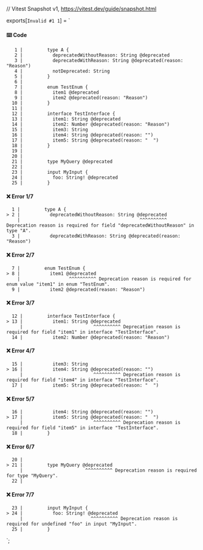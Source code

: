 // Vitest Snapshot v1, https://vitest.dev/guide/snapshot.html

exports[`Invalid #1 1`] = `
#### ⌨️ Code

       1 |         type A {
       2 |           deprecatedWithoutReason: String @deprecated
       3 |           deprecatedWithReason: String @deprecated(reason: "Reason")
       4 |           notDeprecated: String
       5 |         }
       6 |
       7 |         enum TestEnum {
       8 |           item1 @deprecated
       9 |           item2 @deprecated(reason: "Reason")
      10 |         }
      11 |
      12 |         interface TestInterface {
      13 |           item1: String @deprecated
      14 |           item2: Number @deprecated(reason: "Reason")
      15 |           item3: String
      16 |           item4: String @deprecated(reason: "")
      17 |           item5: String @deprecated(reason: "  ")
      18 |         }
      19 |         
      20 |         
      21 |         type MyQuery @deprecated
      22 |         
      23 |         input MyInput {
      24 |           foo: String! @deprecated
      25 |         }

#### ❌ Error 1/7

      1 |         type A {
    > 2 |           deprecatedWithoutReason: String @deprecated
        |                                            ^^^^^^^^^^ Deprecation reason is required for field "deprecatedWithoutReason" in type "A".
      3 |           deprecatedWithReason: String @deprecated(reason: "Reason")

#### ❌ Error 2/7

      7 |         enum TestEnum {
    > 8 |           item1 @deprecated
        |                  ^^^^^^^^^^ Deprecation reason is required for enum value "item1" in enum "TestEnum".
      9 |           item2 @deprecated(reason: "Reason")

#### ❌ Error 3/7

      12 |         interface TestInterface {
    > 13 |           item1: String @deprecated
         |                          ^^^^^^^^^^ Deprecation reason is required for field "item1" in interface "TestInterface".
      14 |           item2: Number @deprecated(reason: "Reason")

#### ❌ Error 4/7

      15 |           item3: String
    > 16 |           item4: String @deprecated(reason: "")
         |                          ^^^^^^^^^^ Deprecation reason is required for field "item4" in interface "TestInterface".
      17 |           item5: String @deprecated(reason: "  ")

#### ❌ Error 5/7

      16 |           item4: String @deprecated(reason: "")
    > 17 |           item5: String @deprecated(reason: "  ")
         |                          ^^^^^^^^^^ Deprecation reason is required for field "item5" in interface "TestInterface".
      18 |         }

#### ❌ Error 6/7

      20 |         
    > 21 |         type MyQuery @deprecated
         |                       ^^^^^^^^^^ Deprecation reason is required for type "MyQuery".
      22 |         

#### ❌ Error 7/7

      23 |         input MyInput {
    > 24 |           foo: String! @deprecated
         |                         ^^^^^^^^^^ Deprecation reason is required for undefined "foo" in input "MyInput".
      25 |         }
`;
